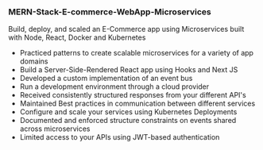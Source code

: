### MERN-Stack-E-commerce-WebApp-Microservices

Build, deploy, and scaled an E-Commerce app using Microservices built with Node, React, Docker and Kubernetes

- Practiced patterns to create scalable microservices for a variety of app domains
- Build a Server-Side-Rendered React app using Hooks and Next JS
- Developed a custom implementation of an event bus
- Run a development environment through a cloud provider
- Received consistently structured responses from your different API's
- Maintained Best practices in communication between different services
- Configure and scale your services using Kubernetes Deployments
- Documented and enforced structure constraints on events shared across microservices
- Limited access to your APIs using JWT-based authentication

